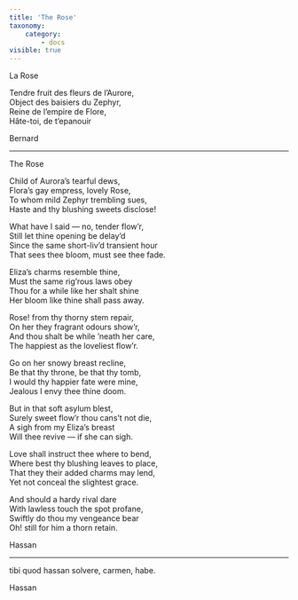 ```yaml
---
title: 'The Rose'
taxonomy:
    category:
        - docs
visible: true
---
```


La Rose  
  
Tendre fruit des fleurs de l’Aurore,  
Object des baisiers du Zephyr,  
Reine de l’empire de Flore,  
Hâte-toi, de t’epanouir  
  
Bernard

---
  
The Rose  
  
Child of Aurora’s tearful dews,  
Flora’s gay empress, lovely Rose,  
To whom mild Zephyr trembling sues,  
Haste and thy blushing sweets disclose!  
  
What have I said — no, tender flow’r,  
Still let thine opening be delay’d  
Since the same short-liv’d transient hour  
That sees thee bloom, must see thee fade.  
  
Eliza’s charms resemble thine,  
Must the same rig’rous laws obey  
Thou for a while like her shalt shine  
Her bloom like thine shall pass away.  
  
Rose! from thy thorny stem repair,  
On her they fragrant odours show’r,  
And thou shalt be while ’neath her care,  
The happiest as the loveliest flow’r.  
  
Go on her snowy breast recline,  
Be that thy throne, be that thy tomb,  
I would thy happier fate were mine,  
Jealous I envy thee thine doom.  
  
But in that soft asylum blest,  
Surely sweet flow’r thou cans’t not die,  
A sigh from my Eliza’s breast  
Will thee revive — if she can sigh.  
  
Love shall instruct thee where to bend,  
Where best thy blushing leaves to place,  
That they their added charms may lend,  
Yet not conceal the slightest grace.  
  
And should a hardy rival dare  
With lawless touch the spot profane,  
Swiftly do thou my vengeance bear  
Oh! still for him a thorn retain.  
  
Hassan  
      
---

tibi quod hassan solvere, carmen, habe.

Hassan